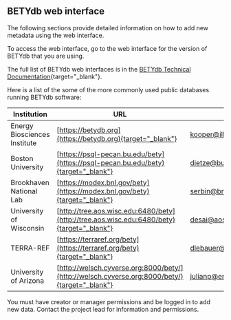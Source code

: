 ## BETYdb web interface

The following sections provide detailed information on how to add new metadata using the web interface.

To access the web interface, go to the web interface for the version of BETYdb that you are using.

The full list of BETYdb web interfaces is in the [BETYdb Technical Documentation](https://pecanproject.github.io/bety-documentation/technical/distributed-instances-of-betydb.html){target="_blank"}. 

Here is a list of the some of the more commonly used public databases running BETYdb software:

| Institution                  | URL                                     | contact | 
|------------------------------|-----------------------------------------|-------|
| Energy Biosciences Institute | [https://betydb.org](https://betydb.org){target="_blank"}                |kooper@illinois.edu|
| Boston University            | [https://psql-pecan.bu.edu/bety](https://psql-pecan.bu.edu/bety){target="_blank"}          |dietze@bu.edu|
| Brookhaven National Lab      | [https://modex.bnl.gov/bety](https://modex.bnl.gov/bety){target="_blank"}              |serbin@bnl.gov |
| University of Wisconsin      | [http://tree.aos.wisc.edu:6480/bety](http://tree.aos.wisc.edu:6480/bety){target="_blank"}      | desai@aos.wisc.edu|
| TERRA-REF                    | [https://terraref.org/bety](https://terraref.org/bety){target="_blank"} |dlebauer@email.arizona.edu|
| University of Arizona        | [http://welsch.cyverse.org:8000/bety/](http://welsch.cyverse.org:8000/bety/){target="_blank"}    |julianp@email.arizona.edu|

You must have creator or manager permissions and be logged in to add new data. Contact the project lead for information and permissions. 
